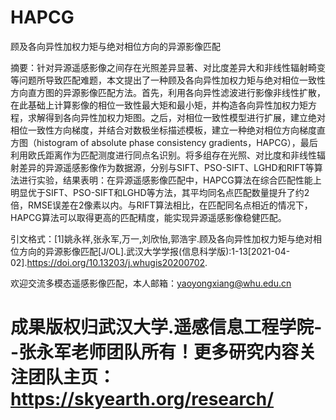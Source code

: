 # HAPCG
顾及各向异性加权力矩与绝对相位方向的异源影像匹配


摘要：针对异源遥感影像之间存在光照差异显著、对比度差异大和非线性辐射畸变等问题所导致匹配难题，本文提出了一种顾及各向异性加权力矩与绝对相位一致性方向直方图的异源影像匹配方法。首先，利用各向异性滤波进行影像非线性扩散，在此基础上计算影像的相位一致性最大矩和最小矩，并构造各向异性加权力矩方程，求解得到各向异性加权力矩图。之后，对相位一致性模型进行扩展，建立绝对相位一致性方向梯度，并结合对数极坐标描述模板，建立一种绝对相位方向梯度直方图（histogram of absolute phase consistency gradients，HAPCG），最后利用欧氏距离作为匹配测度进行同点名识别。将多组存在光照、对比度和非线性辐射差异的异源遥感影像作为数据源，分别与SIFT、PSO-SIFT、LGHD和RIFT等算法进行实验，结果表明：在异源遥感影像匹配中，HAPCG算法在综合匹配性能上明显优于SIFT、PSO-SIFT和LGHD等方法，其平均同名点匹配数量提升了约2倍，RMSE误差在2像素以内。与RIFT算法相比，在匹配同名点相近的情况下，HAPCG算法可以取得更高的匹配精度，能实现异源遥感影像稳健匹配。

引文格式：[1]姚永祥,张永军,万一,刘欣怡,郭浩宇.顾及各向异性加权力矩与绝对相位方向的异源影像匹配[J/OL].武汉大学学报(信息科学版):1-13[2021-04-02].https://doi.org/10.13203/j.whugis20200702.

 欢迎交流多模态遥感影像匹配，本人邮箱：yaoyongxiang@whu.edu.cn

# 成果版权归武汉大学.遥感信息工程学院--张永军老师团队所有！更多研究内容关注团队主页：https://skyearth.org/research/
